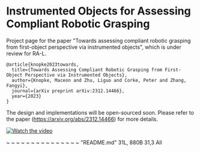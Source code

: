 # Instrumented Objects for Assessing Compliant Robotic Grasping
Project page for the paper "Towards assessing compliant robotic grasping from first-object perspective via instrumented objects", which is under review for RA-L.
```
@article{knopke2023towards,
  title={Towards Assessing Compliant Robotic Grasping from First-Object Perspective via Instrumented Objects},
  author={Knopke, Maceon and Zhu, Liguo and Corke, Peter and Zhang, Fangyi},
  journal={arXiv preprint arXiv:2312.14466},
  year={2023}
}
```

The design and implementations will be open-sourced soon. Please refer to the paper (https://arxiv.org/abs/2312.14466) for more details.

[![Watch the video](https://img.youtube.com/vi/kQSZlNxYRrs/0.jpg)](https://www.youtube.com/watch?v=kQSZlNxYRrs)


~
~
~
~
~
~
~
~
~
~
~
~
~
~
~
"README.md" 31L, 880B                                                                                                     31,3          All